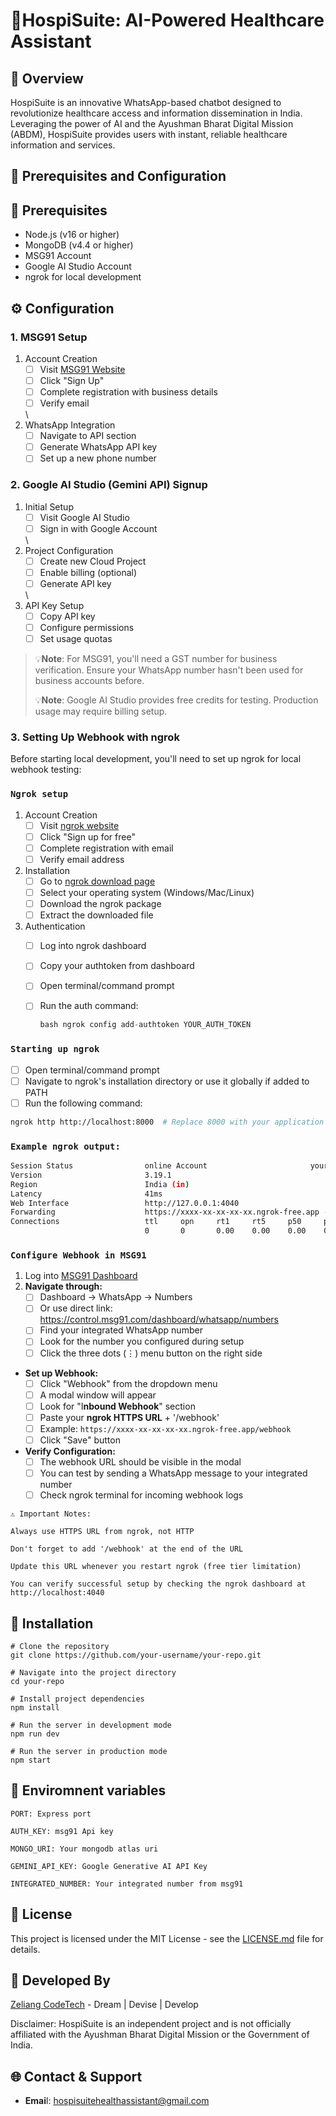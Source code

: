 # 🤖HospiSuite: AI-Powered Healthcare Assistant

## 🏥 Overview

HospiSuite is an innovative WhatsApp-based chatbot designed to revolutionize healthcare access and information dissemination in India. Leveraging the power of AI and the Ayushman Bharat Digital Mission (ABDM), HospiSuite provides users with instant, reliable healthcare information and services.

## 🔐 Prerequisites and Configuration

## 🔧 Prerequisites

* Node.js (v16 or higher)
* MongoDB (v4.4 or higher)
* MSG91 Account
* Google AI Studio Account
* ngrok for local development

## ⚙️ Configuration

### 1. MSG91 Setup


1. Account Creation
   - [ ] Visit [MSG91 Website](https://msg91.com)
   - [ ] Click "Sign Up"
   - [ ] Complete registration with business details
   - [ ] Verify email

   \
2. WhatsApp Integration
   - [ ]  Navigate to API section
   - [ ] Generate WhatsApp API key
   - [ ] Set up a new phone number

### 2. Google AI Studio (Gemini API) Signup


1. Initial Setup
   - [ ] Visit Google AI Studio
   - [ ] Sign in with Google Account

   \
2. Project Configuration
   - [ ] Create new Cloud Project
   - [ ] Enable billing (optional)
   - [ ] Generate API key

   \
3. API Key Setup
   - [ ] Copy API key
   - [ ] Configure permissions
   - [ ] Set usage quotas

> 💡**Note**: For MSG91, you'll need a GST number for business verification. Ensure your WhatsApp number hasn't been used for business accounts before.
>
> 💡**Note**: Google AI Studio provides free credits for testing. Production usage may require billing setup.

### 3. Setting Up Webhook with ngrok

Before starting local development, you'll need to set up ngrok for local webhook testing:

### `Ngrok setup`


1. Account Creation
   - [ ] Visit [ngrok website](https://ngrok.com)
   - [ ] Click "Sign up for free"
   - [ ] Complete registration with email
   - [ ] Verify email address
2. Installation
   - [ ] Go to [ngrok download page](https://ngrok.com/download)
   - [ ] Select your operating system (Windows/Mac/Linux)
   - [ ] Download the ngrok package
   - [ ] Extract the downloaded file
3. Authentication
   - [ ] Log into ngrok dashboard
   - [ ] Copy your authtoken from dashboard
   - [ ] Open terminal/command prompt
   - [ ] Run the auth command:

     ```javascript
     bash ngrok config add-authtoken YOUR_AUTH_TOKEN 
     ```

### `Starting up ngrok`

- [ ] Open terminal/command prompt
- [ ] Navigate to ngrok's installation directory or use it globally if added to PATH
- [ ] Run the following command:

```bash
ngrok http http://localhost:8000  # Replace 8000 with your application's PORT from .env
```

### `Example ngrok output:`

```bash
Session Status                online Account                       yourname@example.com (Plan: Free)
Version                       3.19.1
Region                        India (in)
Latency                       41ms
Web Interface                 http://127.0.0.1:4040
Forwarding                    https://xxxx-xx-xx-xx-xx.ngrok-free.app -> http://localhost:3000
Connections                   ttl     opn     rt1     rt5     p50     p90
                              0       0       0.00    0.00    0.00    0.00
```

### `Configure Webhook in MSG91`


1. Log into [MSG91 Dashboard](https://control.msg91.com/dashboard/)
2. **Navigate through:**
   - [ ] Dashboard → WhatsApp → Numbers
   - [ ] Or use direct link: <https://control.msg91.com/dashboard/whatsapp/numbers>
   - [ ] Find your integrated WhatsApp number
   - [ ] Look for the number you configured during setup
   - [ ] Click the three dots (⋮) menu button on the right side

* **Set up Webhook:**
  - [ ] Click "Webhook" from the dropdown menu
  - [ ] A modal window will appear
  - [ ] Look for "I**nbound Webhook**" section
  - [ ] Paste your **ngrok HTTPS URL** + '/webhook'
  - [ ] Example: `https://xxxx-xx-xx-xx-xx.ngrok-free.app/webhook`
  - [ ] Click "Save" button
* **Verify Configuration:**
  - [ ] The webhook URL should be visible in the modal
  - [ ] You can test by sending a WhatsApp message to your integrated number
  - [ ] Check ngrok terminal for incoming webhook logs

```
⚠️ Important Notes:

Always use HTTPS URL from ngrok, not HTTP

Don't forget to add '/webhook' at the end of the URL

Update this URL whenever you restart ngrok (free tier limitation)

You can verify successful setup by checking the ngrok dashboard at http://localhost:4040
```

## 🚀 Installation

```
# Clone the repository
git clone https://github.com/your-username/your-repo.git

# Navigate into the project directory
cd your-repo

# Install project dependencies
npm install

# Run the server in development mode
npm run dev 

# Run the server in production mode
npm start
```

## 🔑 Enviromnent variables

```
PORT: Express port

AUTH_KEY: msg91 Api key

MONGO_URI: Your mongodb atlas uri

GEMINI_API_KEY: Google Generative AI API Key

INTEGRATED_NUMBER: Your integrated number from msg91
```

## 📄 License

This project is licensed under the MIT License - see the [LICENSE.md](LICENSE.md) file for details.

## 👥 Developed By

[Zeliang CodeTech](https://zeliangcodetech.com) - Dream | Devise | Develop

Disclaimer: HospiSuite is an independent project and is not officially affiliated with the Ayushman Bharat Digital Mission or the Government of India.

## 🌐 Contact & Support

* **Emai**l: hospisuitehealthassistant@gmail.com


